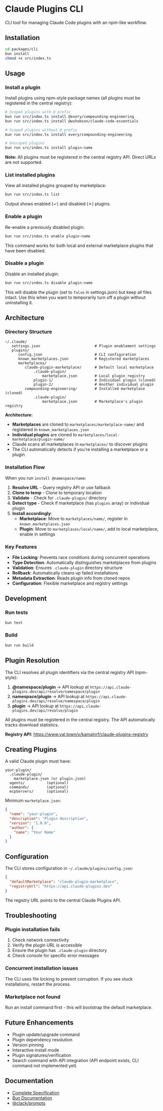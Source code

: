 # Claude Plugins CLI

CLI tool for managing Claude Code plugins with an npm-like workflow.

## Installation

```bash
cd packages/cli
bun install
chmod +x src/index.ts
```

## Usage

### Install a plugin

Install plugins using npm-style package names (all plugins must be registered in the central registry):

```bash
# Scoped plugins with @ prefix
bun run src/index.ts install @every/compounding-engineering
bun run src/index.ts install @wshobson/claude-code-essentials

# Scoped plugins without @ prefix
bun run src/index.ts install every/compounding-engineering

# Unscoped plugins
bun run src/index.ts install plugin-name
```

**Note:** All plugins must be registered in the central registry API. Direct URLs are not supported.

### List installed plugins

View all installed plugins grouped by marketplace:

```bash
bun run src/index.ts list
```

Output shows enabled (✓) and disabled (✗) plugins.

### Enable a plugin

Re-enable a previously disabled plugin:

```bash
bun run src/index.ts enable plugin-name
```

This command works for both local and external marketplace plugins that have been disabled.

### Disable a plugin

Disable an installed plugin:

```bash
bun run src/index.ts disable plugin-name
```

This will disable the plugin (set to `false` in settings.json) but keep all files intact. Use this when you want to temporarily turn off a plugin without uninstalling it.

## Architecture

### Directory Structure

```
~/.claude/
   settings.json                         # Plugin enablement settings
   plugins/
      config.json                        # CLI configuration
      known_marketplaces.json            # Registered marketplaces
      marketplaces/
         claude-plugin-marketplace/      # Default local marketplace
             .claude-plugin/
                 marketplace.json        # Local plugin registry
             plugin-1/                   # Individual plugin (cloned)
             plugin-2/                   # Another individual plugin
         compounding-engineering/        # Installed marketplace (cloned)
             .claude-plugin/
                 marketplace.json        # Marketplace's plugin registry
```

**Architecture:**
- **Marketplaces** are cloned to `marketplaces/marketplace-name/` and registered in `known_marketplaces.json`
- **Individual plugins** are cloned to `marketplaces/local-marketplace/plugin-name/`
- Claude scans all marketplaces in `marketplaces/` to discover plugins
- The CLI automatically detects if you're installing a marketplace or a plugin

### Installation Flow

When you run `install @namespace/name`:

1. **Resolve URL** - Query registry API or use fallback
2. **Clone to temp** - Clone to temporary location
3. **Validate** - Check for `.claude-plugin/` directory
4. **Detect type** - Check if marketplace (has `plugins` array) or individual plugin
5. **Install accordingly**:
   - **Marketplace**: Move to `marketplaces/name/`, register in `known_marketplaces.json`
   - **Plugin**: Move to `marketplaces/local/name/`, add to local marketplace, enable in settings

### Key Features

- **File Locking**: Prevents race conditions during concurrent operations
- **Type Detection**: Automatically distinguishes marketplaces from plugins
- **Validation**: Ensures `.claude-plugin` directory structure
- **Rollback**: Automatically cleans up failed installations
- **Metadata Extraction**: Reads plugin info from cloned repos
- **Configuration**: Flexible marketplace and registry settings

## Development

### Run tests

```bash
bun test
```

### Build

```bash
bun run build
```

## Plugin Resolution

The CLI resolves all plugin identifiers via the central registry API (npm-style):

1. **@namespace/plugin** → API lookup at `https://api.claude-plugins.dev/api/resolve/namespace/plugin`
2. **namespace/plugin** → API lookup at `https://api.claude-plugins.dev/api/resolve/namespace/plugin`
3. **plugin** → API lookup at `https://api.claude-plugins.dev/api/resolve/plugin`

All plugins must be registered in the central registry. The API automatically tracks download statistics.

**Registry API:** https://www.val.town/x/kamalnrf/claude-plugins-registry

## Creating Plugins

A valid Claude plugin must have:

```
your-plugin/
  .claude-plugin/
    marketplace.json (or plugin.json)
  agents/          (optional)
  commands/        (optional)
  mcpServers/      (optional)
```

Minimum `marketplace.json`:

```json
{
  "name": "your-plugin",
  "description": "Plugin description",
  "version": "1.0.0",
  "author": {
    "name": "Your Name"
  }
}
```

## Configuration

The CLI stores configuration in `~/.claude/plugins/config.json`:

```json
{
  "defaultMarketplace": "claude-plugin-marketplace",
  "registryUrl": "https://api.claude-plugins.dev"
}
```

The registry URL points to the central Claude Plugins API.

## Troubleshooting

### Plugin installation fails

1. Check network connectivity
2. Verify the plugin URL is accessible
3. Ensure the plugin has `.claude-plugin` directory
4. Check console for specific error messages

### Concurrent installation issues

The CLI uses file locking to prevent corruption. If you see stuck installations, restart the process.

### Marketplace not found

Run an install command first - this will bootstrap the default marketplace.

## Future Enhancements

- Plugin update/upgrade command
- Plugin dependency resolution
- Version pinning
- Interactive install mode
- Plugin signatures/verification
- Search command with API integration (API endpoint exists, CLI command not implemented yet)

## Documentation

- [Complete Specification](../../spec.md)
- [Bun Documentation](https://bun.sh/docs)
- [@clack/prompts](https://github.com/natemoo-re/clack)

